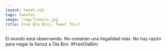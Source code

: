 ```yaml
---
layout: tweet.njk
tags: tweetes
image: /img/freeola.jpg
title: Free Ola Bini. Tweet This!
---
```

El mundo está observando. No cometan una ilegalidad más. No hay razón para negar la fianza a Ola Bini. #FreeOlaBini
